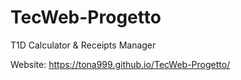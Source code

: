# TecWeb-Progetto

T1D Calculator & Receipts Manager

Website: https://tona999.github.io/TecWeb-Progetto/
